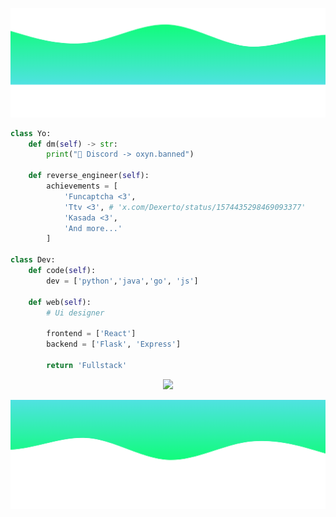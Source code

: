 ![image1](https://raw.githubusercontent.com/OxynDev/OxynDev/main/wave%20(1).png)
```python
class Yo:
    def dm(self) -> str:
        print("👋 Discord -> oxyn.banned")

    def reverse_engineer(self):
        achievements = [
            'Funcaptcha <3',
            'Ttv <3', # 'x.com/Dexerto/status/1574435298469093377'
            'Kasada <3',
            'And more...'
        ]

class Dev:
    def code(self):
        dev = ['python','java','go', 'js']
    
    def web(self):
        # Ui designer

        frontend = ['React']
        backend = ['Flask', 'Express']

        return 'Fullstack'
```
<p align="center"> <img src="https://github-readme-stats.vercel.app/api?username=OxynDev&theme=tokyonight&show_icons=true&card_width=1100"> </p>

![image2](https://raw.githubusercontent.com/OxynDev/OxynDev/main/wave.png)
